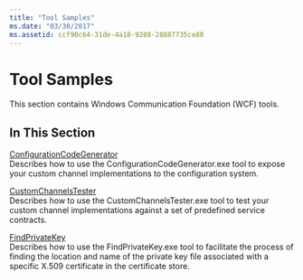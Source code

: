 ```yaml
---
title: "Tool Samples"
ms.date: "03/30/2017"
ms.assetid: ccf90c64-31de-4a18-9208-28887735ce80
---
```

# Tool Samples
This section contains Windows Communication Foundation (WCF) tools.  
  
## In This Section  
 [ConfigurationCodeGenerator](configurationcodegenerator.md)  
 Describes how to use the ConfigurationCodeGenerator.exe tool to expose your custom channel implementations to the configuration system.  
  
 [CustomChannelsTester](customchannelstester.md)  
 Describes how to use the CustomChannelsTester.exe tool to test your custom channel implementations against a set of predefined service contracts.  
  
 [FindPrivateKey](findprivatekey.md)  
 Describes how to use the FindPrivateKey.exe tool to facilitate the process of finding the location and name of the private key file associated with a specific X.509 certificate in the certificate store.
